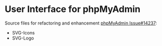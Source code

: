 # User Interface for phpMyAdmin

Source files for refactoring and enhancement [phpMyAdmin Issue#14237](https://github.com/phpmyadmin/phpmyadmin/issues/14237):
- SVG-Icons
- SVG-Logo
